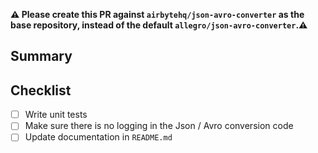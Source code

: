 **⚠️ Please create this PR against `airbytehq/json-avro-converter` as the base repository, instead of the default `allegro/json-avro-converter`.⚠️**

## Summary

## Checklist
- [ ] Write unit tests
- [ ] Make sure there is no logging in the Json / Avro conversion code
- [ ] Update documentation in `README.md`
